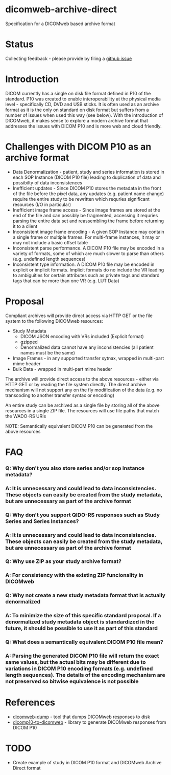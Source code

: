# dicomweb-archive-direct
Specification for a DICOMweb based archive format

# Status

Collecting feedback - please provide by filing a [github issue](https://github.com/chafey/dicomweb-archive-direct/issues/new)

# Introduction

DICOM currently has a single on disk file format defined in P10 of the standard.  P10 was created to enable interoperability at the physical media level - specifically CD, DVD and USB sticks.  It is often used as an archive format as it is the only on standard on disk format but suffers from a number of issues when used this way (see below).  With the introduction of
DICOMweb, it makes sense to explore a modern archive format that addresses the issues with DICOM P10 and is more web and cloud friendly.

# Challenges with DICOM P10 as an archive format

* Data Denormalization - patient, study and series information is stored in each SOP Instance (DICOM P10 file) leading to duplication of data and possibilty of data inconsistences
* Inefficient updates - Since DICOM P10 stores the metadata in the front of the file before the pixel data, any updates (e.g. patient name change) require the entire study to be rewritten which requries significant resources (I/O in particular)
* Inefficient image frame access - Since image frames are stored at the end of the file and can possibly be fragmented, accessing it requries parsing the entire data set and reassembling the frame before returning it to a client
* Inconsistent image frame encoding - A given SOP Instance may contain a single frame or multiple frames.  For multi-frame instances, it may or may not include a basic offset table
* Inconsistent parse performance.  A DICOM P10 file may be encoded in a variety of formats, some of which are much slower to parse than others (e.g. undefined length sequences)
* Inconsistent type information.  A DICOM P10 file may be encoded in explicit or implicit formats.  Implicit formats do no include the VR leading to ambiguities for certain attributes such
as private tags and standard tags that can be more than one VR (e.g. LUT Data)

# Proposal

Compliant archives will provide direct access via HTTP GET or the file system to the following DICOMweb resources:

* Study Metadata
  * DICOM JSON encoding with VRs included (Explicit format)
  * gzipped
  * Denormalized data cannot have any inconsistencies (all patient names must be the same)
* Image Frames - in any supported transfer sytnax, wrapped in multi-part mime header
* Bulk Data - wrapped in multi-part mime header

The archive will provide direct access to the above resources - either via HTTP GET or by reading the file system directly.  The direct archive mechanism will not support any
on the fly modification of the data (e.g. no transcoding to another transfer syntax or encoding)

An entire study can be archived as a single file by storing all of the above resources in a single ZIP file.  The resources will use file paths
that match the WADO-RS URIs

NOTE: Semantically equivalent DICOM P10 can be generated from the above resources

# FAQ

### Q: Why don't you also store series and/or sop instance metadata?
### A: It is unnecessary and could lead to data inconsistencies.  These objects can easily be created from the study metadata, but are unnecessary as part of the archive format

### Q: Why don't you support QIDO-RS responses such as Study Series and Series Instances?
### A: It is unnecessary and could lead to data inconsistencies.  These objects can easily be created from the study metadata, but are unnecessary as part of the archive format

### Q: Why use ZIP as your study archive format?
### A: For consistency with the existing ZIP funcionality in DICOMweb

### Q: Why not create a new study metadata format that is actually denormalized
### A: To minimize the size of this specific standard proposal.  If a denormalized study metadata object is standardized in the future, it should be possible to use it as part of this standard

### Q: What does a semantically equivalent DICOM P10 file mean?
### A: Parsing the generated DICOM P10 file will return the exact same values, but the actual bits may be different due to variations in DICOM P10 encoding formats (e.g. undefined length sequences).  The details of the encoding mechanism are not preserved so bitwise equivalence is not possible

# References

* [dicomweb-dump](https://github.com/chafey/dicomweb-dump) - tool that dumps DICOMweb responses to disk
* [dicomp10-to-dicomweb](https://github.com/chafey/dicomp10-to-dicomweb-js) - library to generate DICOMweb responses from DICOM P10

# TODO

* Create example of study in DICOM P10 format and DICOMweb Archive Direct format